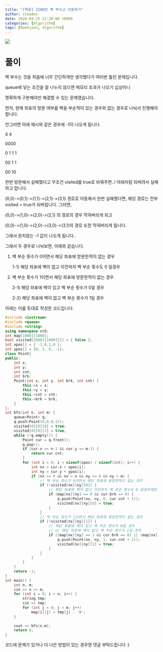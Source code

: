 ```yaml
---
title: "[백준] 2206번 벽 부수고 이동하기"
author: steadev
date: 2020-04-25 22:20:00 +0900
categories: [Algorithm]
tags: [Baekjoon, algorithm]
---
```



<img src="https://steadev.github.io/assets/images/bj/bj-2206-1.png" />

# 풀이

벽 부수는 것을 처음에 너무 간단하게만 생각했다가 여러번 틀린 문제입니다.

queue에 넣는 조건을 잘 나누지 않으면 메모리 초과가 나오기 십상이니 

명확하게 구분해야만 해결할 수 있는 문제였습니다.

 

먼저, 현재 좌표의 방문 여부를 벽을 부순적이 있는 경우와 없는 경우로 나눠서 진행해야 합니다. 

안그러면 아래 예시와 같은 경우에 -1이 나오게 됩니다.

4 4

0000

0 1 1 1

00 1 1

00 10

한번 방문해서 실패했다고 무조건 visited를 true로 바꿔주면..! 아래처럼 되버려서 실패하고 맙니다.

(0,0)->(0,1)->(1,1)->(2,1)->(3,1) 경로로 이동해서 한번 실패했다면, 해당 경로는 전부 visited = true가 되버립니다. 그러면,

(0,0)->(1,0)->(2,0)->(2,1) 의 경로의 경우 막혀버리게 되고

(0,0)->(1,0)->(2,0)->(3,0)->(3,1)의 경로 또한 막혀버리게 됩니다.

그래서 원치않는 -1 값이 나오게 됩니다..

 

그래서 두 경우로 나눠보면, 아래와 같습니다.

1. 벽 부순 횟수가 0이면서 해당 좌표에 방문한적이 없는 경우

    1-1) 해당 좌표에 벽이 없고 이전까지 벽 부순 횟수도 0 일경우

2. 벽 부순 횟수가 1이면서 해당 좌표에 방문한적이 없는 경우

    2-1) 해당 좌표에 벽이 있고 벽 부순 횟수가 0일 경우 

    2-2) 해당 좌표에 벽이 없고 벽 부순 횟수가 1일 경우

 

아래는 이를 토대로 작성한 코드입니다.

```c++
#include <iostream>
#include <queue>
#include <string>
using namespace std;
int map[1000][1000];
bool visited[1000][1000][2] = { false };
int xpos[] = { -1,0,1,0 };
int ypos[] = {0, 1, 0, -1};
class Point{
public:
    int x;
    int y;
    int cnt;
    int brk;
    Point(int x, int y, int brk, int cnt) {
        this->x = x;
        this->y = y;
        this->cnt = cnt;
        this->brk = brk;
    }
};
int bfs(int n, int m) {
    queue<Point> q;
    q.push(Point(0,0,0,1));
    visited[0][0][0] = true;
    visited[0][0][1] = true;
    while (!q.empty()) {
        Point cur = q.front();
        q.pop();
        if (cur.x == n-1 && cur.y == m-1) {
            return cur.cnt;
        }
        for (int i = 0; i < sizeof(xpos) / sizeof(int); i++) {
            int nx = cur.x + xpos[i];
            int ny = cur.y + ypos[i];
            if (nx >= 0 && nx < n && ny >= 0 && ny < m) {
                // 벽 부순 횟수가 0이면서 해당 좌표에 방문한적이 없는 경우
                if (!visited[nx][ny][0]) {
                    // 해당 좌표에 벽이 없고 이전까지 벽 부순 횟수도 0 일경우에만 push
                    if (map[nx][ny] == 0 && cur.brk == 0) {
                        q.push(Point(nx, ny, 0, cur.cnt + 1));
                        visited[nx][ny][0] = true;
                    }
                }
                // 벽 부순 횟수가 1이면서 해당 좌표에 방문한적이 없는 경우
                if (!visited[nx][ny][1]) {
                    // 해당 좌표에 벽이 있고 벽 부순 횟수가 0일 경우 
                    // or 해당 좌표에 벽이 없고 벽 부순 횟수가 1일 경우
                    if ((map[nx][ny] == 1 && cur.brk == 0) || (map[nx][ny] == 0 && cur.brk == 1)) {
                        q.push(Point(nx, ny, 1, cur.cnt + 1));
                        visited[nx][ny][1] = true;
                    }
                }
            }
        }
    }
    return -1;
}
int main() {
    int n, m;
    cin >> n >> m;
    for (int i = 0; i < n; i++) {
        string tmp;
        cin >> tmp;
        for (int j = 0; j < m; j++)
            map[i][j] = tmp[j] - '0';
    }
 
    cout << bfs(n,m);
    return 0;
}
```
 

코드에 문제가 있거나 더 나은 방법이 있는 경우엔 댓글 부탁드립니다 :)